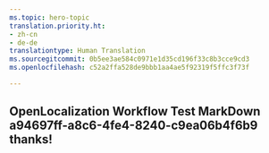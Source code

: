 ```yaml
---
ms.topic: hero-topic
translation.priority.ht:
- zh-cn
- de-de
translationtype: Human Translation
ms.sourcegitcommit: 0b5ee3ae584c0971e1d35cd196f33c8b3cce9cd3
ms.openlocfilehash: c52a2ffa528de9bbb1aa4ae5f92319f5ffc3f73f

---
```

## OpenLocalization Workflow Test MarkDown a94697ff-a8c6-4fe4-8240-c9ea06b4f6b9 thanks!



<!--HONumber=Jul16_HO5-->


